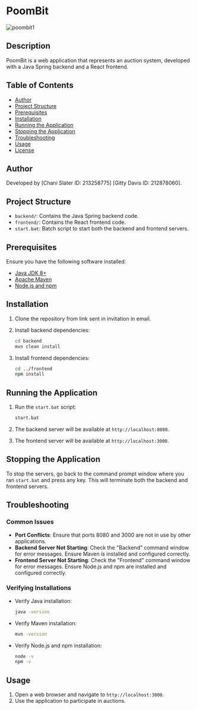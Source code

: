 # PoomBit
![poombit1](https://github.com/GittyDavis/PoomBit/assets/137718817/5329c131-98fc-4991-bfe0-54f56a74ae05)

## Description

PoomBit is a web application that represents an auction system, developed with a Java Spring backend and a React frontend.

## Table of Contents

- [Author](#author)
- [Project Structure](#project-structure)
- [Prerequisites](#prerequisites)
- [Installation](#installation)
- [Running the Application](#running-the-application)
- [Stopping the Application](#stopping-the-application)
- [Troubleshooting](#troubleshooting)
- [Usage](#usage)
- [License](#license)

## Author

Developed by 
[Chani Slater ID: 213258775]
[Gitty Davis ID: 212878060].

## Project Structure

- `backend/`: Contains the Java Spring backend code.
- `frontend/`: Contains the React frontend code.
- `start.bat`: Batch script to start both the backend and frontend servers.

## Prerequisites

Ensure you have the following software installed:

- [Java JDK 8+](https://www.oracle.com/java/technologies/javase-downloads.html)
- [Apache Maven](https://maven.apache.org/install.html)
- [Node.js and npm](https://nodejs.org/)

## Installation

1. Clone the repository from link sent in invitation in email.

2. Install backend dependencies:
    ```bash
    cd backend
    mvn clean install
    ```

3. Install frontend dependencies:
    ```bash
    cd ../frontend
    npm install
    ```

## Running the Application

1. Run the `start.bat` script:
    ```bash
    start.bat
    ```

2. The backend server will be available at `http://localhost:8080`.
3. The frontend server will be available at `http://localhost:3000`.

## Stopping the Application

To stop the servers, go back to the command prompt window where you ran `start.bat` and press any key. This will terminate both the backend and frontend servers.

## Troubleshooting

### Common Issues

- **Port Conflicts**: Ensure that ports 8080 and 3000 are not in use by other applications.
- **Backend Server Not Starting**: Check the "Backend" command window for error messages. Ensure Maven is installed and configured correctly.
- **Frontend Server Not Starting**: Check the "Frontend" command window for error messages. Ensure Node.js and npm are installed and configured correctly.

### Verifying Installations

- Verify Java installation:
    ```bash
    java -version
    ```
- Verify Maven installation:
    ```bash
    mvn -version
    ```
- Verify Node.js and npm installation:
    ```bash
    node -v
    npm -v
    ```

## Usage

1. Open a web browser and navigate to `http://localhost:3000`.
2. Use the application to participate in auctions.
